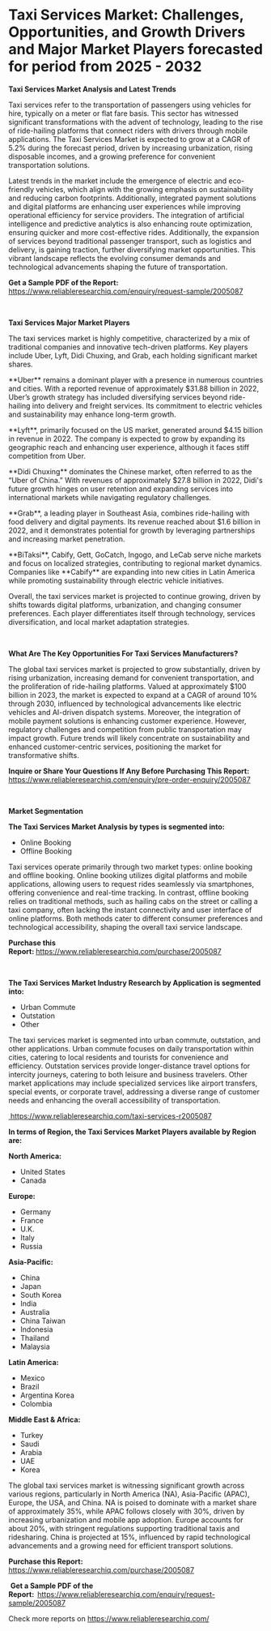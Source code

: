 <p><h1>Taxi Services Market: Challenges, Opportunities, and Growth Drivers and Major Market Players forecasted for period from 2025 - 2032</h1></p><p><strong>Taxi Services Market Analysis and Latest Trends</strong></p>
<p><p>Taxi services refer to the transportation of passengers using vehicles for hire, typically on a meter or flat fare basis. This sector has witnessed significant transformations with the advent of technology, leading to the rise of ride-hailing platforms that connect riders with drivers through mobile applications. The Taxi Services Market is expected to grow at a CAGR of 5.2% during the forecast period, driven by increasing urbanization, rising disposable incomes, and a growing preference for convenient transportation solutions.</p><p>Latest trends in the market include the emergence of electric and eco-friendly vehicles, which align with the growing emphasis on sustainability and reducing carbon footprints. Additionally, integrated payment solutions and digital platforms are enhancing user experiences while improving operational efficiency for service providers. The integration of artificial intelligence and predictive analytics is also enhancing route optimization, ensuring quicker and more cost-effective rides. Additionally, the expansion of services beyond traditional passenger transport, such as logistics and delivery, is gaining traction, further diversifying market opportunities. This vibrant landscape reflects the evolving consumer demands and technological advancements shaping the future of transportation.</p></p>
<p><strong>Get a Sample PDF of the Report:&nbsp;</strong> <a href="https://www.reliableresearchiq.com/enquiry/request-sample/2005087?utm_campaign=2458&utm_medium=2&utm_source=Github&utm_content=ia&utm_term=29032025&utm_id=taxi-services">https://www.reliableresearchiq.com/enquiry/request-sample/2005087</a></p>
<p>&nbsp;</p>
<p><strong>Taxi Services Major Market Players</strong></p>
<p><p>The taxi services market is highly competitive, characterized by a mix of traditional companies and innovative tech-driven platforms. Key players include Uber, Lyft, Didi Chuxing, and Grab, each holding significant market shares.</p><p>**Uber** remains a dominant player with a presence in numerous countries and cities. With a reported revenue of approximately $31.88 billion in 2022, Uber’s growth strategy has included diversifying services beyond ride-hailing into delivery and freight services. Its commitment to electric vehicles and sustainability may enhance long-term growth.</p><p>**Lyft**, primarily focused on the US market, generated around $4.15 billion in revenue in 2022. The company is expected to grow by expanding its geographic reach and enhancing user experience, although it faces stiff competition from Uber.</p><p>**Didi Chuxing** dominates the Chinese market, often referred to as the “Uber of China.” With revenues of approximately $27.8 billion in 2022, Didi's future growth hinges on user retention and expanding services into international markets while navigating regulatory challenges.</p><p>**Grab**, a leading player in Southeast Asia, combines ride-hailing with food delivery and digital payments. Its revenue reached about $1.6 billion in 2022, and it demonstrates potential for growth by leveraging partnerships and increasing market penetration.</p><p>**BiTaksi**, Cabify, Gett, GoCatch, Ingogo, and LeCab serve niche markets and focus on localized strategies, contributing to regional market dynamics. Companies like **Cabify** are expanding into new cities in Latin America while promoting sustainability through electric vehicle initiatives.</p><p>Overall, the taxi services market is projected to continue growing, driven by shifts towards digital platforms, urbanization, and changing consumer preferences. Each player differentiates itself through technology, services diversification, and local market adaptation strategies.</p></p>
<p>&nbsp;</p>
<p><strong>What Are The Key Opportunities For Taxi Services Manufacturers?</strong></p>
<p><p>The global taxi services market is projected to grow substantially, driven by rising urbanization, increasing demand for convenient transportation, and the proliferation of ride-hailing platforms. Valued at approximately $100 billion in 2023, the market is expected to expand at a CAGR of around 10% through 2030, influenced by technological advancements like electric vehicles and AI-driven dispatch systems. Moreover, the integration of mobile payment solutions is enhancing customer experience. However, regulatory challenges and competition from public transportation may impact growth. Future trends will likely concentrate on sustainability and enhanced customer-centric services, positioning the market for transformative shifts.</p></p>
<p><strong>Inquire or Share Your Questions If Any Before Purchasing This Report:</strong> <a href="https://www.reliableresearchiq.com/enquiry/pre-order-enquiry/2005087?utm_campaign=2458&utm_medium=2&utm_source=Github&utm_content=ia&utm_term=29032025&utm_id=taxi-services">https://www.reliableresearchiq.com/enquiry/pre-order-enquiry/2005087</a></p>
<p>&nbsp;</p>
<p><strong>Market Segmentation</strong></p>
<p><strong>The Taxi Services Market Analysis by types is segmented into:</strong></p>
<p><ul><li>Online Booking</li><li>Offline Booking</li></ul></p>
<p><p>Taxi services operate primarily through two market types: online booking and offline booking. Online booking utilizes digital platforms and mobile applications, allowing users to request rides seamlessly via smartphones, offering convenience and real-time tracking. In contrast, offline booking relies on traditional methods, such as hailing cabs on the street or calling a taxi company, often lacking the instant connectivity and user interface of online platforms. Both methods cater to different consumer preferences and technological accessibility, shaping the overall taxi service landscape.</p></p>
<p><strong>Purchase this Report:&nbsp;</strong><a href="https://www.reliableresearchiq.com/purchase/2005087?utm_campaign=2458&utm_medium=2&utm_source=Github&utm_content=ia&utm_term=29032025&utm_id=taxi-services">https://www.reliableresearchiq.com/purchase/2005087</a></p>
<p>&nbsp;</p>
<p><strong>The Taxi Services Market Industry Research by Application is segmented into:</strong></p>
<p><ul><li>Urban Commute</li><li>Outstation</li><li>Other</li></ul></p>
<p><p>The taxi services market is segmented into urban commute, outstation, and other applications. Urban commute focuses on daily transportation within cities, catering to local residents and tourists for convenience and efficiency. Outstation services provide longer-distance travel options for intercity journeys, catering to both leisure and business travelers. Other market applications may include specialized services like airport transfers, special events, or corporate travel, addressing a diverse range of customer needs and enhancing the overall accessibility of transportation.</p></p>
<p><a href="https://www.reliableresearchiq.com/taxi-services-r2005087?utm_campaign=2458&utm_medium=2&utm_source=Github&utm_content=ia&utm_term=29032025&utm_id=taxi-services">&nbsp;https://www.reliableresearchiq.com/taxi-services-r2005087</a></p>
<p><strong>In terms of Region, the Taxi Services Market Players available by Region are:</strong></p>
<p>
    <p> <strong> North America: </strong>
        <ul>
            <li>United States</li>
            <li>Canada</li>
        </ul>
        </p> 
    <p> <strong> Europe: </strong>
        <ul>
            <li>Germany</li>
            <li>France</li>
            <li>U.K.</li>
            <li>Italy</li>
            <li>Russia</li>
        </ul>
        </p> 
    <p> <strong> Asia-Pacific: </strong>
        <ul>
            <li>China</li>
            <li>Japan</li>
            <li>South Korea</li>
            <li>India</li>
            <li>Australia</li>
            <li>China Taiwan</li>
            <li>Indonesia</li>
            <li>Thailand</li>
            <li>Malaysia</li>
        </ul>
        </p> 
    <p> <strong> Latin America: </strong>
        <ul>
            <li>Mexico</li>
            <li>Brazil</li>
            <li>Argentina Korea</li>
            <li>Colombia</li>
        </ul>
        </p> 
    <p> <strong> Middle East & Africa: </strong>
        <ul>
            <li>Turkey</li>
            <li>Saudi</li>
            <li>Arabia</li>
            <li>UAE</li>
            <li>Korea</li>
        </ul>
    </p>
    </p>
<p><p>The global taxi services market is witnessing significant growth across various regions, particularly in North America (NA), Asia-Pacific (APAC), Europe, the USA, and China. NA is poised to dominate with a market share of approximately 35%, while APAC follows closely with 30%, driven by increasing urbanization and mobile app adoption. Europe accounts for about 20%, with stringent regulations supporting traditional taxis and ridesharing. China is projected at 15%, influenced by rapid technological advancements and a growing need for efficient transport solutions.</p></p>
<p><strong>Purchase this Report: </strong><a href="https://www.reliableresearchiq.com/purchase/2005087?utm_campaign=2458&utm_medium=2&utm_source=Github&utm_content=ia&utm_term=29032025&utm_id=taxi-services">https://www.reliableresearchiq.com/purchase/2005087</a></p>
<p>&nbsp;<strong>Get a Sample PDF of the Report:&nbsp;&nbsp;</strong><a href="https://www.reliableresearchiq.com/enquiry/request-sample/2005087?utm_campaign=2458&utm_medium=2&utm_source=Github&utm_content=ia&utm_term=29032025&utm_id=taxi-services">https://www.reliableresearchiq.com/enquiry/request-sample/2005087</a></p>
<p><strong></strong></p>
<p>Check more reports on <a href="https://www.reliableresearchiq.com/?utm_campaign=2458&utm_medium=2&utm_source=Github&utm_content=ia&utm_term=29032025&utm_id=taxi-services">https://www.reliableresearchiq.com/</a></p>